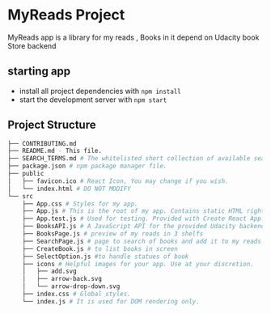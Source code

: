 # MyReads Project

MyReads app is a library for my reads , Books in it depend on Udacity book Store backend 

## starting app 



- install all project dependencies with `npm install`
- start the development server with `npm start`

## Project Structure

```bash
├── CONTRIBUTING.md
├── README.md - This file.
├── SEARCH_TERMS.md # The whitelisted short collection of available search terms for you to use with myapp.
├── package.json # npm package manager file. 
├── public
│   ├── favicon.ico # React Icon, You may change if you wish.
│   └── index.html # DO NOT MODIFY
└── src
    ├── App.css # Styles for my app. 
    ├── App.js # This is the root of my app. Contains static HTML right now.
    ├── App.test.js # Used for testing. Provided with Create React App. Testing is encouraged, but not required.
    ├── BooksAPI.js # A JavaScript API for the provided Udacity backend. Instructions for the methods are below.
    ├── BooksPage.js # preview of my reads in 3 shelfs 
    ├── SearchPage.js # page to search of books and add it to my reads 
    ├── CreateBook.js # to list books in screen
    ├── SelectOption.js #to handle statues of book 
    ├── icons # Helpful images for your app. Use at your discretion.
    │   ├── add.svg
    │   ├── arrow-back.svg
    │   └── arrow-drop-down.svg
    ├── index.css # Global styles. 
    └── index.js # It is used for DOM rendering only.
```



